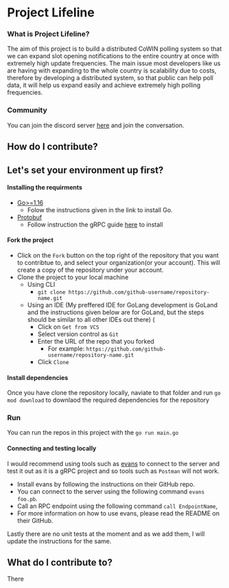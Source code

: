 # Project Lifeline

### What is Project Lifeline?
The aim of this project is to build a distributed CoWIN polling system so that we can expand slot opening notifications to the entire country at once with extremely high update frequencies. The main issue most developers like us are having with expanding to the whole country is scalability due to costs, therefore by developing a distributed system, so that public can help poll data, it will help us expand easily and achieve extremely high polling frequencies.

### Community 
You can join the discord server [here](https://discord.gg/HuFApqaz5F) and join the conversation.

## How do I contribute?

## Let's set your environment up first?

#### Installing the requirments
- [Go>=1.16](https://golang.org/doc/install)
  - Folow the instructions given in the link to install Go.
- [Protobuf](https://developers.google.com/protocol-buffers/)
  - Follow instruction the gRPC guide [here](https://grpc.io/docs/languages/go/quickstart/) to install 

#### Fork the project
- Click on the `Fork` button on the top right of the repository that you want to contribtue to, and select your organization(or your account). This will create a copy of the repository under your account. 
- Clone the project to your local machine 
  - Using CLI 
    - `git clone https://github.com/github-username/repository-name.git`
  - Using an IDE (My preffered IDE for GoLang development is GoLand and the instructions given below are for GoLand, but the steps should be similar to all other IDEs out there) (
    - Click on `Get from VCS`
    - Select version control as `Git`
    - Enter the URL of the repo that you forked 
      - For example: `https://github.com/github-username/repository-name.git`
    - Click `Clone`

#### Install dependencies
Once you have clone the repository locally, naviate to that folder and run `go mod download` to downlaod the required dependencies for the repository

### Run
You can run the repos in this project with the `go run main.go`

#### Connecting and testing locally
I would recommend using tools such as [evans](https://github.com/ktr0731/evans) to connect to the server and test it out as it is a gRPC project and so tools such as `Postman` will not work. 
- Install evans by following the instructions on their GitHub repo. 
- You can connect to the server using the following command `evans foo.pb`.
- Call an RPC endpoint using the following command `call EndpointName`,
- For more information on how to use evans, please read the README on their GitHub.

Lastly there are no unit tests at the moment and as we add them, I will update the instructions for the same.

## What do I contribute to?
There 
